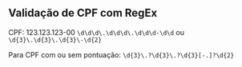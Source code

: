 ## Validação de CPF com RegEx

CPF: 123.123.123-00 `\d\d\d\.\d\d\d\.\d\d\d-\d\d` ou `\d{3}\.\d{3}\.\d{3}\-\d{2}`

Para CPF com ou sem pontuação: `\d{3}\.?\d{3}\.?\d{3}[-.]?\d{2}`
